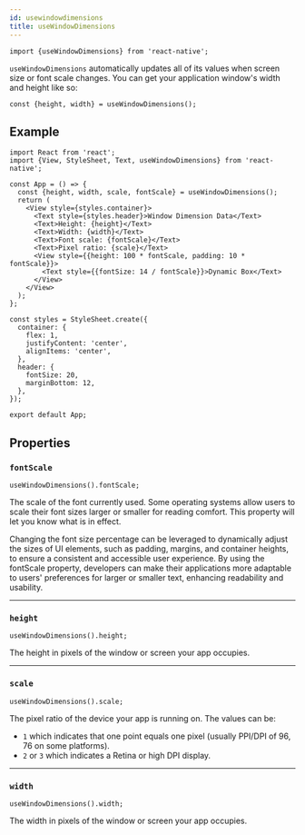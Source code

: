 ```yaml
---
id: usewindowdimensions
title: useWindowDimensions
---
```


```tsx
import {useWindowDimensions} from 'react-native';
```

`useWindowDimensions` automatically updates all of its values when screen size or font scale changes. You can get your application window's width and height like so:

```tsx
const {height, width} = useWindowDimensions();
```

## Example

```SnackPlayer name=useWindowDimensions&supportedPlatforms=ios,android
import React from 'react';
import {View, StyleSheet, Text, useWindowDimensions} from 'react-native';

const App = () => {
  const {height, width, scale, fontScale} = useWindowDimensions();
  return (
    <View style={styles.container}>
      <Text style={styles.header}>Window Dimension Data</Text>
      <Text>Height: {height}</Text>
      <Text>Width: {width}</Text>
      <Text>Font scale: {fontScale}</Text>
      <Text>Pixel ratio: {scale}</Text>
      <View style={{height: 100 * fontScale, padding: 10 * fontScale}}>
        <Text style={{fontSize: 14 / fontScale}}>Dynamic Box</Text>
      </View>
    </View>
  );
};

const styles = StyleSheet.create({
  container: {
    flex: 1,
    justifyContent: 'center',
    alignItems: 'center',
  },
  header: {
    fontSize: 20,
    marginBottom: 12,
  },
});

export default App;
```

## Properties

### `fontScale`

```tsx
useWindowDimensions().fontScale;
```

The scale of the font currently used. Some operating systems allow users to scale their font sizes larger or smaller for reading comfort. This property will let you know what is in effect.

Changing the font size percentage can be leveraged to dynamically adjust the sizes of UI elements, such as padding, margins, and container heights, to ensure a consistent and accessible user experience. By using the fontScale property, developers can make their applications more adaptable to users' preferences for larger or smaller text, enhancing readability and usability.

---

### `height`

```tsx
useWindowDimensions().height;
```

The height in pixels of the window or screen your app occupies.

---

### `scale`

```tsx
useWindowDimensions().scale;
```

The pixel ratio of the device your app is running on. The values can be:

- `1` which indicates that one point equals one pixel (usually PPI/DPI of 96, 76 on some platforms).
- `2` or `3` which indicates a Retina or high DPI display.

---

### `width`

```tsx
useWindowDimensions().width;
```

The width in pixels of the window or screen your app occupies.
